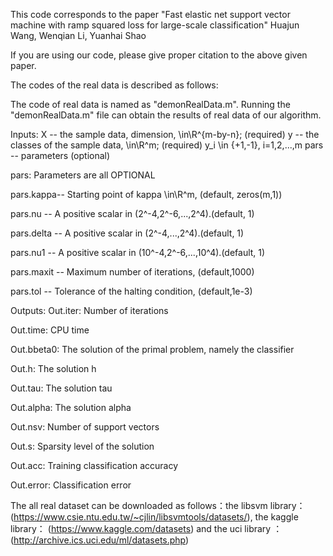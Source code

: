 This code corresponds to the paper "Fast elastic net support vector machine with ramp squared loss for large-scale classification"
Huajun Wang,  Wenqian Li, Yuanhai Shao

If you are using our code, please give proper citation to the above given paper.

The codes of the real data is described as follows:

The code of real data is named as "demonRealData.m". Running the "demonRealData.m" file can obtain the results of real data of our algorithm.

Inputs: X -- the sample data, dimension, \in\R^{m-by-n}; (required) 
y -- the classes of the sample data, \in\R^m; (required) y_i \in {+1,-1}, i=1,2,...,m 
pars -- parameters (optional)

pars: Parameters are all OPTIONAL 

pars.kappa-- Starting point of kappa \in\R^m, (default, zeros(m,1)) 

pars.nu -- A positive scalar in (2^-4,2^-6,...,2^4).(default, 1) 

pars.delta -- A positive scalar in (2^-4,...,2^4).(default, 1) 

pars.nu1 -- A positive scalar in (10^-4,2^-6,...,10^4).(default, 1) 

pars.maxit -- Maximum number of iterations, (default,1000) 

pars.tol -- Tolerance of the halting condition, (default,1e-3)


Outputs: Out.iter: Number of iterations 

Out.time: CPU time 

Out.bbeta0: The solution of the primal problem, namely the classifier 

Out.h: The solution h 

Out.tau: The solution tau 

Out.alpha: The solution alpha 

Out.nsv: Number of support vectors 

Out.s: Sparsity level of the solution
 
Out.acc: Training classification accuracy 

Out.error: Classification error 

The all real dataset can be downloaded as follows：the libsvm library：(https://www.csie.ntu.edu.tw/~cjlin/libsvmtools/datasets/), the kaggle library： (https://www.kaggle.com/datasets) and the uci library ：(http://archive.ics.uci.edu/ml/datasets.php)
